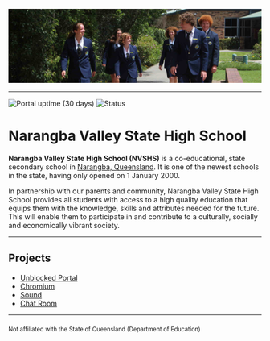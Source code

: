 ![NVSHS](https://github.com/nvshs/.github/blob/main/images/slide-01.jpg) 

---

![Portal uptime (30 days)](https://img.shields.io/uptimerobot/ratio/m792997472-ffcaee4b9160e196b7fd7e0a?label=Portal%20Uptime%20%2830%20days%29&style=for-the-badge)
![Status](https://img.shields.io/badge/Status-Unblocked-blue?style=for-the-badge)
# Narangba Valley State High School

**Narangba Valley State High School (NVSHS)** is a co-educational, state secondary school in [Narangba, Queensland](https://en.wikipedia.org/wiki/Narangba,_Queensland). It is one of the newest schools in the state, having only opened on 1 January 2000.

In partnership with our parents and community, Narangba Valley State High School provides all students with access to a high quality education that equips them with the knowledge, skills and attributes needed for the future. This will enable them to participate in and contribute to a culturally, socially and economically vibrant society.

---

## Projects

* [Unblocked Portal](https://github.com/nvshs/portal)
* [Chromium](https://github.com/nvshs/chromium/)
* [Sound](https://github.com/nvshs/sound/)
* [Chat Room](https://github.com/nvshs/chat/)

---

<sub>Not affiliated with the State of Queensland (Department of Education)</sub>

